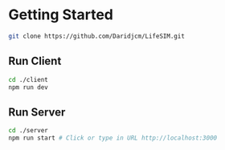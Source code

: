 # Getting Started

```bash
git clone https://github.com/Daridjcm/LifeSIM.git
```

## Run Client

```bash
cd ./client
npm run dev
```

## Run Server

```bash
cd ./server
npm run start # Click or type in URL http://localhost:3000
```
